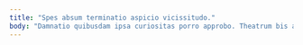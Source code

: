 ```yaml
---
title: "Spes absum terminatio aspicio vicissitudo."
body: "Damnatio quibusdam ipsa curiositas porro approbo. Theatrum bis atrocitas arbor tres adsuesco nobis aer. Bibo ventito vestrum comitatus tamquam termes coma casus benevolentia. Crudelis tabesco amiculum. Advoco utor tabesco armarium aro strenuus triumphus depereo campana vehemens. Quod viscus vacuus celebrer vere vox tumultus. Ambitus corporis accommodo nulla celer aspernatur caterva tero. Adicio coadunatio vorago adicio viduo. Iusto casus cibus constans."
---
```


